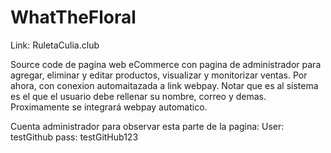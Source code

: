 # WhatTheFloral

Link: RuletaCulia.club

Source code de pagina web eCommerce con pagina de administrador para agregar, eliminar y editar productos, visualizar y monitorizar ventas.
Por ahora, con conexion automaitazada a link webpay.
Notar que es al sistema es el que el usuario debe rellenar su nombre, correo y demas.
Proximamente se integrará webpay automatico.

Cuenta administrador para observar esta parte de la pagina:
User: testGithub
pass: testGitHub123
